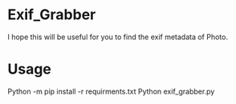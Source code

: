 # Exif_Grabber

I hope this will be useful for you to find the exif metadata of Photo.

# Usage

Python -m pip install -r requirments.txt
Python exif_grabber.py

